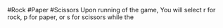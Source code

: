 #Rock #Paper #Scissors
Upon running of the game, You will select r for rock, p for paper, or s for scissors while the 